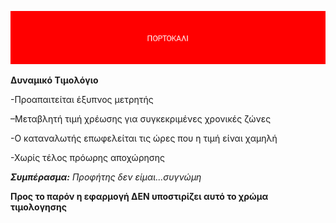 ![ΠΟΡΤΟΚΑΛΙ](orange.png)

**Δυναμικό Τιμολόγιο**

-Προαπαιτείται έξυπνος μετρητής

–Μεταβλητή τιμή χρέωσης για
συγκεκριμένες χρονικές ζώνες

-Ο καταναλωτής επωφελείται τις ώρες που η τιμή είναι χαμηλή

-Χωρίς τέλος πρόωρης αποχώρησης

***Συμπέρασμα:*** *Προφήτης δεν είμαι...συγνώμη*

**Προς το παρόν η εφαρμογή ΔΕΝ υποστιρίζει αυτό το χρώμα τιμολογησης**
